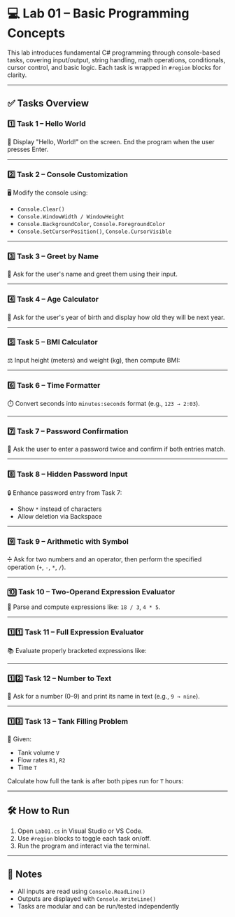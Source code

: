 # 💻 Lab 01 – Basic Programming Concepts

This lab introduces fundamental C# programming through console-based tasks, covering input/output, string handling, math operations, conditionals, cursor control, and basic logic. Each task is wrapped in `#region` blocks for clarity.

---

## ✅ Tasks Overview

### 1️⃣ Task 1 – Hello World
📢 Display "Hello, World!" on the screen. End the program when the user presses Enter.

---

### 2️⃣ Task 2 – Console Customization
🖥️ Modify the console using:
- `Console.Clear()`
- `Console.WindowWidth / WindowHeight`
- `Console.BackgroundColor`, `Console.ForegroundColor`
- `Console.SetCursorPosition()`, `Console.CursorVisible`

---

### 3️⃣ Task 3 – Greet by Name
👋 Ask for the user's name and greet them using their input.

---

### 4️⃣ Task 4 – Age Calculator
📅 Ask for the user's year of birth and display how old they will be next year.

---

### 5️⃣ Task 5 – BMI Calculator
⚖️ Input height (meters) and weight (kg), then compute BMI:

---

### 6️⃣ Task 6 – Time Formatter
⏱️ Convert seconds into `minutes:seconds` format (e.g., `123 → 2:03`).

---

### 7️⃣ Task 7 – Password Confirmation
🔐 Ask the user to enter a password twice and confirm if both entries match.

---

### 8️⃣ Task 8 – Hidden Password Input
🔒 Enhance password entry from Task 7:
- Show `*` instead of characters
- Allow deletion via Backspace

---

### 9️⃣ Task 9 – Arithmetic with Symbol
➗ Ask for two numbers and an operator, then perform the specified operation (`+`, `-`, `*`, `/`).

---

### 🔟 Task 10 – Two-Operand Expression Evaluator
🧠 Parse and compute expressions like: `18 / 3`, `4 * 5`.

---

### 1️⃣1️⃣ Task 11 – Full Expression Evaluator
📚 Evaluate properly bracketed expressions like:

---

### 1️⃣2️⃣ Task 12 – Number to Text
🔢 Ask for a number (0–9) and print its name in text (e.g., `9 → nine`).

---

### 1️⃣3️⃣ Task 13 – Tank Filling Problem
🚰 Given:
- Tank volume `V`
- Flow rates `R1`, `R2`
- Time `T`

Calculate how full the tank is after both pipes run for `T` hours:

---

## 🛠️ How to Run

1. Open `Lab01.cs` in Visual Studio or VS Code.
2. Use `#region` blocks to toggle each task on/off.
3. Run the program and interact via the terminal.

---

## 📌 Notes

- All inputs are read using `Console.ReadLine()`
- Outputs are displayed with `Console.WriteLine()`
- Tasks are modular and can be run/tested independently
